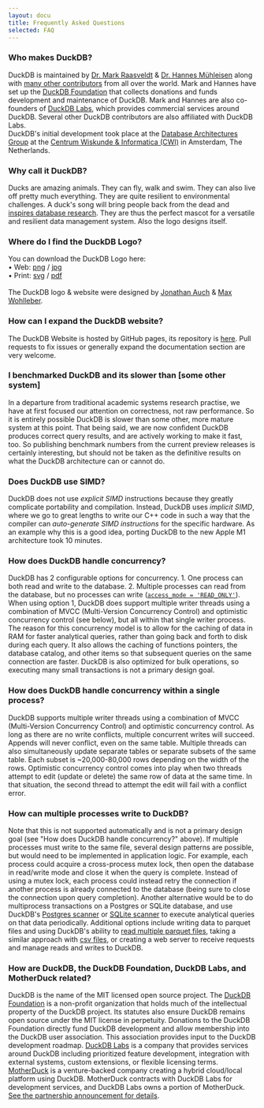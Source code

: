 ```yaml
---
layout: docu
title: Frequently Asked Questions
selected: FAQ
---
```



### Who makes DuckDB?
DuckDB is maintained by [Dr. Mark Raasveldt](https://mytherin.github.io) & [Dr. Hannes Mühleisen](https://hannes.muehleisen.org) along with [many other contributors](https://github.com/duckdb/duckdb/graphs/contributors) from all over the world. Mark and Hannes have set up the [DuckDB Foundation](https://duckdb.org/foundation/) that collects donations and funds development and maintenance of DuckDB. Mark and Hannes are also co-founders of [DuckDB Labs](https://www.duckdblabs.com), which provides commercial services around DuckDB. Several other DuckDB contributors are also affiliated with DuckDB Labs.  
DuckDB's initial development took place at the [Database Architectures Group](https://www.cwi.nl/research/groups/database-architectures) at the [Centrum Wiskunde & Informatica (CWI)](https://www.cwi.nl) in Amsterdam, The Netherlands. 

### Why call it DuckDB?
Ducks are amazing animals. They can fly, walk and swim. They can also live off pretty much everything. They are quite resilient to environmental challenges. A duck's song will bring people back from the dead and [inspires database research](https://static1.squarespace.com/static/51f8f4aae4b0cdf15da554e1/57023acae321408302d6b936/5973b537bebafb04b9520c3d/1500755312736/11_Wilbur_buiten_DQ1C0104.jpg?format=1000w). They are thus the perfect mascot for a versatile and resilient data management system. Also the logo designs itself.

### Where do I find the DuckDB Logo?
You can download the DuckDB Logo here: <br/> • Web: [png](/images/logo-dl/DuckDB_Logo.png) / [jpg](/images/logo-dl/DuckDB_Logo.jpg) <br/>  • Print: [svg](/images/logo-dl/DuckDB_Logo.svg) / [pdf](/images/logo-dl/DuckDB_Logo.pdf) <br/><br/>The DuckDB logo & website were designed by [Jonathan Auch](http://jonathan-auch.de) & [Max Wohlleber](https://maxwohlleber.de).

### How can I expand the DuckDB website?
The DuckDB Website is hosted by GitHub pages, its repository is [here](
https://github.com/duckdb/duckdb-web). Pull requests to fix issues or generally expand the documentation section are very welcome.

### I benchmarked DuckDB and its slower than \[some other system\]
In a departure from traditional academic systems research practise, we have at first focused our attention on correctness, not raw performance. So it is entirely possible DuckDB is slower than some other, more mature system at this point. That being said, we are now confident DuckDB produces correct query results, and are actively working to make it fast, too. So publishing benchmark numbers from the current preview releases is certainly interesting, but should not be taken as the definitive results on what the DuckDB architecture can or cannot do.

### Does DuckDB use SIMD?
DuckDB does not use *explicit SIMD* instructions because they greatly complicate portability and compilation. Instead, DuckDB uses *implicit SIMD*, where we go to great lengths to write our C++ code in such a way that the compiler can *auto-generate SIMD instructions* for the specific hardware. As an example why this is a good idea, porting DuckDB to the new Apple M1 architecture took 10 minutes.

### How does DuckDB handle concurrency?
DuckDB has 2 configurable options for concurrency. 1. One process can both read and write to the database. 2. Multiple processes can read from the database, but no processes can write ([`access_mode = 'READ_ONLY'`](/docs/sql/configuration#configuration-reference)). When using option 1, DuckDB does support multiple writer threads using a combination of MVCC (Multi-Version Concurrency Control) and optimistic concurrency control (see below), but all within that single writer process. The reason for this concurrency model is to allow for the caching of data in RAM for faster analytical queries, rather than going back and forth to disk during each query. It also allows the caching of functions pointers, the database catalog, and other items so that subsequent queries on the same connection are faster. DuckDB is also optimized for bulk operations, so executing many small transactions is not a primary design goal. 

### How does DuckDB handle concurrency within a single process?
DuckDB supports multiple writer threads using a combination of MVCC (Multi-Version Concurrency Control) and optimistic concurrency control. As long as there are no write conflicts, multiple concurrent writes will succeed. Appends will never conflict, even on the same table. Multiple threads can also simultaneously update separate tables or separate subsets of the same table. Each subset is ~20,000-80,000 rows depending on the width of the rows. Optimistic concurrency control comes into play when two threads attempt to edit (update or delete) the same row of data at the same time. In that situation, the second thread to attempt the edit will fail with a conflict error. 

### How can multiple processes write to DuckDB?
Note that this is not supported automatically and is not a primary design goal (see "How does DuckDB handle concurrency?" above). If multiple processes must write to the same file, several design patterns are possible, but would need to be implemented in application logic. For example, each process could acquire a cross-process mutex lock, then open the database in read/write mode and close it when the query is complete. Instead of using a mutex lock, each process could instead retry the connection if another process is already connected to the database (being sure to close the connection upon query completion). Another alternative would be to do multiprocess transactions on a Postgres or SQLite database, and use DuckDB's [Postgres scanner](/docs/extensions/postgres_scanner) or [SQLite scanner](/docs/extensions/sqlite_scanner) to execute analytical queries on that data periodically. Additional options include writing data to parquet files and using DuckDB's ability to [read multiple parquet files](/docs/data/parquet), taking a similar approach with [csv files](/docs/data/csv), or creating a web server to receive requests and manage reads and writes to DuckDB. 

### How are DuckDB, the DuckDB Foundation, DuckDB Labs, and MotherDuck related?
DuckDB is the name of the MIT licensed open source project. The [DuckDB Foundation](/foundation/) is a non-profit organization that holds much of the intellectual property of the DuckDB project. Its statutes also ensure DuckDB remains open source under the MIT license in perpetuity. Donations to the DuckDB Foundation directly fund DuckDB development and allow membership into the DuckDB user association. This association provides input to the DuckDB development roadmap. [DuckDB Labs](https://duckdblabs.com/) is a company that provides services around DuckDB including prioritized feature development, integration with external systems, custom extensions, or flexible licensing terms. [MotherDuck](https://motherduck.com/) is a venture-backed company creating a hybrid cloud/local platform using DuckDB. MotherDuck contracts with DuckDB Labs for development services, and DuckDB Labs owns a portion of MotherDuck. [See the partnership announcement for details](https://duckdblabs.com/news/2022/11/15/motherduck-partnership.html). 
